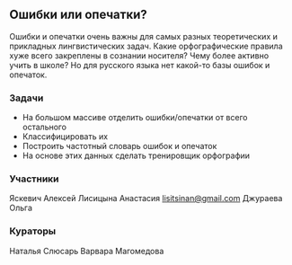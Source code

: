 ## Ошибки или опечатки?

Ошибки и опечатки очень важны для самых разных теоретических и
прикладных лингвистических задач. Какие орфографические правила
хуже всего закреплены в сознании носителя? Чему более активно учить
в школе? Но для русского языка нет какой-то базы ошибок и опечаток.

### Задачи
* На большом массиве отделить ошибки/опечатки от всего остального
* Классифицировать их
* Построить частотный словарь ошибок и опечаток
* На основе этих данных сделать тренировщик орфографии

### Участники
Яскевич Алексей
Лисицына Анастасия <lisitsinan@gmail.com>
Джураева Ольга
### Кураторы
Наталья Слюсарь
Варвара Магомедова
